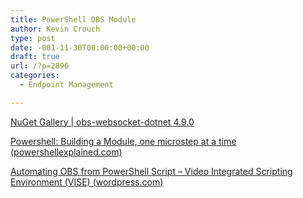 ```yaml
---
title: PowerShell OBS Module
author: Kevin Crouch
type: post
date: -001-11-30T00:00:00+00:00
draft: true
url: /?p=2896
categories:
  - Endpoint Management

---
```

[NuGet Gallery | obs-websocket-dotnet 4.9.0](https://www.nuget.org/packages/obs-websocket-dotnet#)

[Powershell: Building a Module, one microstep at a time (powershellexplained.com)](https://powershellexplained.com/2017-05-27-Powershell-module-building-basics/)

[Automating OBS from PowerShell Script – Video Integrated Scripting Environment (VISE) (wordpress.com)](https://ianmorrish.wordpress.com/2017/05/20/automating-obs-from-powershell-script/)

